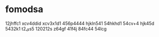 # fomodsa
12jhffc1
xcv4ddid
xcv3x1d1
456p4444
hjkln541
54hkhd1
54cv+4
hjk45d
5432k1
t2یs5
120212s
z64gf
41f4j
84fc44
54lcg
